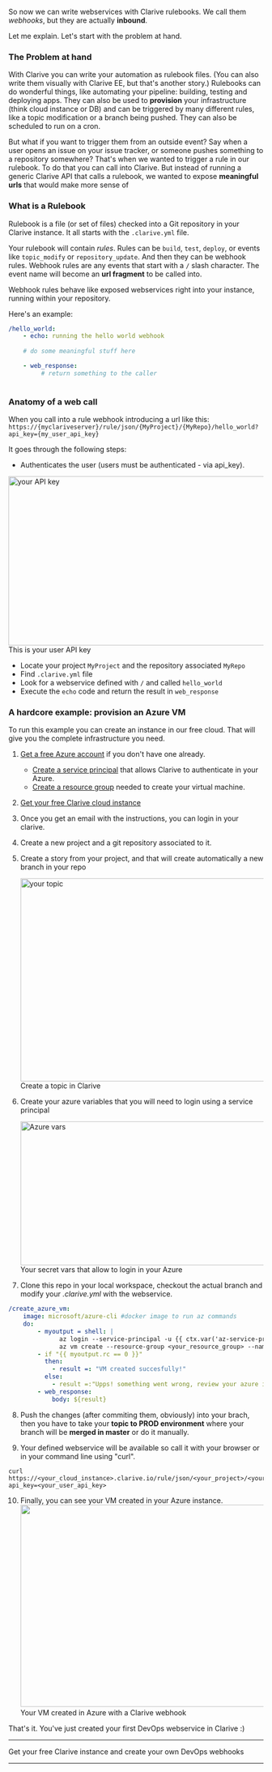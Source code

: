 So now we can write webservices with Clarive rulebooks. We call them _webhooks_, but they are actually __inbound__.

Let me explain. Let's start with the problem at hand.

### The Problem at hand

With Clarive you can write your automation as rulebook files. (You can also write them visually with Clarive EE, but that's another story.) Rulebooks can do wonderful things, like automating your pipeline: building, testing and deploying apps. They can also be used to __provision__ your infrastructure (think cloud instance or DB) and can be triggered by many different rules, like a topic modification or a branch being pushed. They can also be scheduled to run on a cron.

But what if you want to trigger them from an outside event? Say when a user opens an issue on your issue tracker, or someone pushes something to a repository somewhere? That's when we wanted to trigger a rule in our rulebook. To do that you can call into Clarive. But instead of running a generic Clarive API that calls a rulebook, we wanted to expose __meaningful urls__ that would make more sense of 

### What is a Rulebook

Rulebook is a file (or set of files) checked into a Git repository in your Clarive instance. It all starts with the `.clarive.yml` file.

Your rulebook will contain _rules_. Rules can be `build`, `test`, `deploy`, or events like `topic_modify` or `repository_update`. And then they can be webhook rules. Webhook rules are any events that start with a `/` slash character. The event name will become an __url fragment__ to be called into.

Webhook rules behave like exposed webservices right into your instance, running within your repository.

Here's an example:

```yaml
/hello_world:
    - echo: running the hello world webhook
   
    # do some meaningful stuff here

    - web_response:
         # return something to the caller
           
```

### Anatomy of a web call

When you call into a rule webhook introducing a url like this:
<code>      https://{myclariveserver}/rule/json/{MyProject}/{MyRepo}/hello_world?api_key={my_user_api_key} </code>

It goes through the following steps:

- Authenticates the user (users must be authenticated - via api_key).

<img src="https://clarive.com/wp-content/uploads/api_key.png" alt="your API key" width="1143" height="334" class="size-full wp-image-13744" /> This is your user API key

- Locate your project `MyProject` and the repository associated `MyRepo`
- Find `.clarive.yml` file
- Look for a webservice defined with `/` and called `hello_world`
- Execute the `echo` code and return the result in `web_response`

### A hardcore example: provision an Azure VM

To run this example you can create an instance in our free cloud. That will give you the complete infrastructure you need.

1. [Get a free Azure account](https://azure.microsoft.com/en-us/free/) if you don't have one already.
     - [Create a service principal](https://docs.microsoft.com/en-us/azure/azure-resource-manager/resource-group-create-service-principal-portal) that allows Clarive to authenticate in your Azure.
     - [Create a resource group](https://docs.microsoft.com/en-us/azure/azure-resource-manager/resource-group-portal) needed to create your virtual machine.
2. [Get your free Clarive cloud instance](/free-cloud)
3. Once you get an email with the instructions, you can login in your clarive.
4. Create a new project and a git repository associated to it.
5. Create a story from your project, and that will create automatically a new branch in your repo

    <img src="https://clarive.com/wp-content/uploads/topic.png" alt="your topic" width="620" height="401" class="size-full wp-image-13735" /> Create a topic in Clarive

6. Create your azure variables that you will need to login using a service principal

    <img src="https://clarive.com/wp-content/uploads/vars.png" alt="Azure vars" width="1455" height="284" class="size-full wp-image-13734" /> Your secret vars that allow to login in your Azure
7. Clone this repo in your local workspace, checkout the actual branch and modify your <em>.clarive.yml</em> with the webservice.
```yaml
/create_azure_vm:
    image: microsoft/azure-cli #docker image to run az commands
    do:
        - myoutput = shell: |
              az login --service-principal -u {{ ctx.var('az-service-principal') }}  --password {{ ctx.var('az-password') }}  --tenant {{ ctx.var('az-tenant') }}
              az vm create --resource-group <your_resource_group> --name myVM --image UbuntuLTS --generate-ssh-keys
        - if "{{ myoutput.rc == 0 }}"
          then: 
            - result =: "VM created succesfully!"
          else:
            - result =:"Upps! something went wrong, review your azure instance."
        - web_response:
            body: ${result} 
```
8. Push the changes (after commiting them, obviously) into your brach, then you have to take your __topic to PROD environment__ where your branch will be __merged in master__ or do it manually.

9. Your defined webservice will be available so call it with your browser or in your command line using "curl".

```console
curl https://<your_cloud_instance>.clarive.io/rule/json/<your_project>/<your_repo>/create_azure_vm?api_key=<your_user_api_key>
```

10. Finally, you can see your VM created in your Azure instance.
<img src="https://clarive.com/wp-content/uploads/azure_vm_created.png" alt="" width="875" height="399" class="alignnone size-full wp-image-13754" />Your VM created in Azure with a Clarive webhook

That's it. You've just created your first DevOps webservice in Clarive :)

<hr />
<note>Get your free Clarive instance and create your own DevOps webhooks</note>
<hr />
